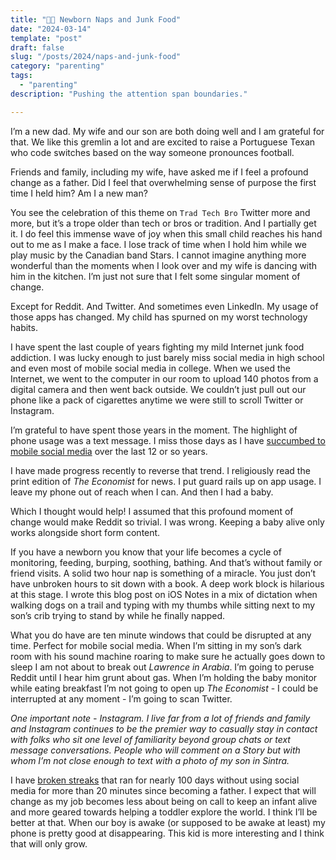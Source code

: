 ```yaml
---
title: "👶🍬 Newborn Naps and Junk Food"
date: "2024-03-14"
template: "post"
draft: false
slug: "/posts/2024/naps-and-junk-food"
category: "parenting"
tags:
  - "parenting"
description: "Pushing the attention span boundaries."

---
```


I’m a new dad. My wife and our son are both doing well and I am grateful for that. We like this gremlin a lot and are excited to raise a Portuguese Texan who code switches based on the way someone pronounces football.

Friends and family, including my wife, have asked me if I feel a profound change as a father. Did I feel that overwhelming sense of purpose the first time I held him? Am I a new man?

You see the celebration of this theme on `Trad Tech Bro` Twitter more and more, but it’s a trope older than tech or bros or tradition. And I partially get it. I do feel this immense wave of joy when this small child reaches his hand out to me as I make a face. I lose track of time when I hold him while we play music by the Canadian band Stars. I cannot imagine anything more wonderful than the moments when I look over and my wife is dancing with him in the kitchen. I’m just not sure that I felt some singular moment of change.

Except for Reddit. And Twitter. And sometimes even LinkedIn. My usage of those apps has changed. My child has spurned on my worst technology habits.

I have spent the last couple of years fighting my mild Internet junk food addiction. I was lucky enough to just barely miss social media in high school and even most of mobile social media in college. When we used the Internet, we went to the computer in our room to upload 140 photos from a digital camera and then went back outside. We couldn’t just pull out our phone like a pack of cigarettes anytime we were still to scroll Twitter or Instagram.

I’m grateful to have spent those years in the moment. The highlight of phone usage was a text message. I miss those days as I have [succumbed to mobile social media](https://blog.samrhea.com/posts/2023/phone-tool) over the last 12 or so years.

I have made progress recently to reverse that trend. I religiously read the print edition of _The Economist_ for news. I put guard rails up on app usage. I leave my phone out of reach when I can. And then I had a baby.

Which I thought would help! I assumed that this profound moment of change would make Reddit so trivial. I was wrong. Keeping a baby alive only works alongside short form content.

If you have a newborn you know that your life becomes a cycle of monitoring, feeding, burping, soothing, bathing. And that’s without family or friend visits. A solid two hour nap is something of a miracle. You just don’t have unbroken hours to sit down with a book. A deep work block is hilarious at this stage. I wrote this blog post on iOS Notes in a mix of dictation when walking dogs on a trail and typing with my thumbs while sitting next to my son’s crib trying to stand by while he finally napped.

What you do have are ten minute windows that could be disrupted at any time. Perfect for mobile social media. When I’m sitting in my son’s dark room with his sound machine roaring to make sure he actually goes down to sleep I am not about to break out _Lawrence in Arabia_. I’m going to peruse Reddit until I hear him grunt about gas. When I’m holding the baby monitor while eating breakfast I’m not going to open up _The Economist_ - I could be interrupted at any moment - I’m going to scan Twitter.

_One important note - Instagram. I live far from a lot of friends and family and Instagram continues to be the premier way to casually stay in contact with folks who sit one level of familiarity beyond group chats or text message conversations. People who will comment on a Story but with whom I’m not close enough to text with a photo of my son in Sintra._

I have [broken streaks](https://blog.samrhea.com/posts/2023/habits-q4) that ran for nearly 100 days without using social media for more than 20 minutes since becoming a father. I expect that will change as my job becomes less about being on call to keep an infant alive and more geared towards helping a toddler explore the world. I think I’ll be better at that. When our boy is awake (or supposed to be awake at least) my phone is pretty good at disappearing. This kid is more interesting and I think that will only grow.
